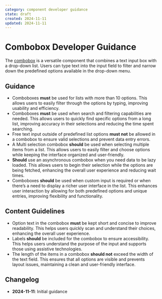 ```yaml
---
category: component developer guidance
state: draft
created: 2024-11-11
updated: 2024-11-11
---
```


# Combobox Developer Guidance

The [combobox](https://clarity.design/documentation/combobox) is a versatile component that combines a text input box with a drop-down list. Users can type text into the input field to filter and narrow down the predefined options available in the drop-down menu.

## Guidance

- Comboboxes **must** be used for lists with more than 10 options. This allows users to easily filter through the options by typing, improving usability and efficiency.
- Comboboxes **must** be used when search and filtering capabilities are needed. This allows users to quickly find specific options from a long list, improving accuracy in their selections and reducing the time spent searching.
- Free text input outside of predefined list options **must not** be allowed in a combobox to ensure valid selections and prevent data entry errors.
- A Multi selection combobox **should** be used when selecting multiple items from a list. This allows users to easily filter and choose options while keeping the interface organized and user-friendly.
- **Should** use an asynchronous combobox when you need data to be lazy loaded. This allows users to begin their selection while the options are being fetched, enhancing the overall user experience and reducing wait times.
- Comboboxes **should** be used when custom input is required or when there’s a need to display a richer user interface in the list. This enhances user interaction by allowing for both predefined options and unique entries, improving flexibility and functionality.

## Content Guidelines

- Option text in the combobox **must** be kept short and concise to improve readability. This helps users quickly scan and understand their choices, enhancing the overall user experience.
- Labels **should** be included for the combobox to ensure accessibility. This helps users understand the purpose of the input and supports those using assistive technologies.
- The length of the items in a combobox **should not** exceed the width of the text field. This ensures that all options are visible and prevents layout issues, maintaining a clean and user-friendly interface.

## Changelog

- **2024-11-11**: Initial guidance
